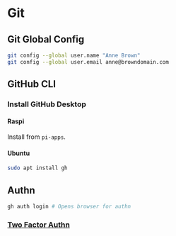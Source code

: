 # Git

## Git Global Config

```bash
git config --global user.name "Anne Brown"
git config --global user.email anne@browndomain.com
```

## GitHub CLI

### Install GitHub Desktop

#### Raspi

Install from `pi-apps`.

#### Ubuntu 

```bash
sudo apt install gh
```

## Authn

```bash
gh auth login # Opens browser for authn
```

### [Two Factor Authn](../../tech/oses/linux/new-dev-env.md#two-factor-authn)

